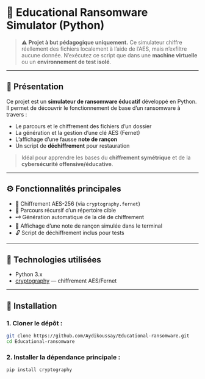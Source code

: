 # 🦠 Educational Ransomware Simulator (Python)

> ⚠️ **Projet à but pédagogique uniquement.** Ce simulateur chiffre réellement des fichiers localement à l’aide de l’AES, mais n’exfiltre aucune donnée. N’exécutez ce script que dans une **machine virtuelle** ou un **environnement de test isolé**.

---

## 📌 Présentation

Ce projet est un **simulateur de ransomware éducatif** développé en Python. Il permet de découvrir le fonctionnement de base d’un ransomware à travers :

- Le parcours et le chiffrement des fichiers d’un dossier
- La génération et la gestion d’une clé AES (Fernet)
- L’affichage d’une fausse **note de rançon**
- Un script de **déchiffrement** pour restauration

> Idéal pour apprendre les bases du **chiffrement symétrique** et de la **cybersécurité offensive/éducative**.

---

## ⚙️ Fonctionnalités principales

- 🔐 Chiffrement AES-256 (via `cryptography.fernet`)
- 📁 Parcours récursif d’un répertoire cible
- 🗝️ Génération automatique de la clé de chiffrement
- 📝 Affichage d’une note de rançon simulée dans le terminal
- 🔓 Script de déchiffrement inclus pour tests

---

## 🧰 Technologies utilisées

- Python 3.x
- [cryptography](https://cryptography.io/en/latest/) — chiffrement AES/Fernet

---

## 🚀 Installation

### 1. Cloner le dépôt :
```bash
git clone https://github.com/Aydikoussay/Educational-ransomware.git
cd Educational-ransomware
```
### 2. Installer la dépendance principale :
```bash
pip install cryptography
```
